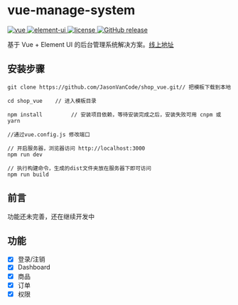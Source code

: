 # vue-manage-system

<a href="https://github.com/vuejs/vue">
    <img src="https://img.shields.io/badge/vue-2.6.10-brightgreen.svg" alt="vue">
  </a>
  <a href="https://github.com/ElemeFE/element">
    <img src="https://img.shields.io/badge/element--ui-2.8.2-brightgreen.svg" alt="element-ui">
  </a>
  <a href="https://github.com/lin-xin/vue-manage-system/blob/master/LICENSE">
    <img src="https://img.shields.io/github/license/mashape/apistatus.svg" alt="license">
  </a>
  <a href="https://github.com/lin-xin/vue-manage-system/releases">
    <img src="https://img.shields.io/github/release/lin-xin/vue-manage-system.svg" alt="GitHub release">
  </a>

基于 Vue + Element UI 的后台管理系统解决方案。[线上地址](http://43.142.157.162:81/#/login)


## 安装步骤

```
git clone https://github.com/JasonVanCode/shop_vue.git// 把模板下载到本地

cd shop_vue    // 进入模板目录

npm install         // 安装项目依赖，等待安装完成之后，安装失败可用 cnpm 或 yarn

//通过vue.config.js 修改端口

// 开启服务器，浏览器访问 http://localhost:3000
npm run dev

// 执行构建命令，生成的dist文件夹放在服务器下即可访问
npm run build

```
## 前言

功能还未完善，还在继续开发中

## 功能

-   [x] 登录/注销
-   [x] Dashboard
-   [x] 商品
-   [x] 订单
-   [x] 权限
